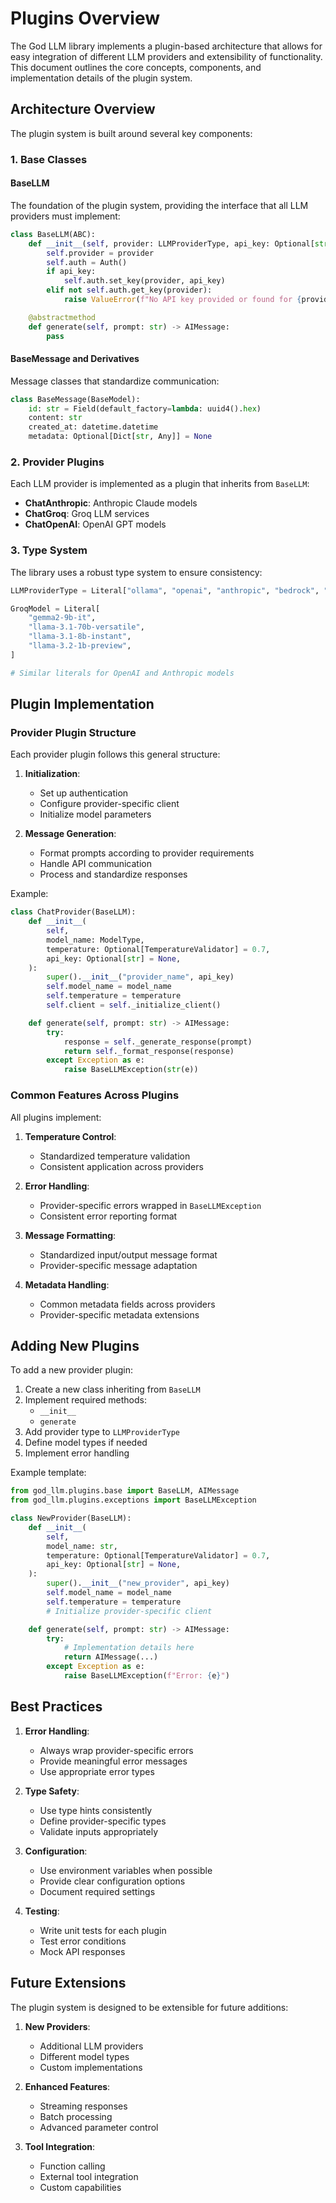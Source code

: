 # Plugins Overview

The God LLM library implements a plugin-based architecture that allows for easy integration of different LLM providers and extensibility of functionality. This document outlines the core concepts, components, and implementation details of the plugin system.

## Architecture Overview

The plugin system is built around several key components:

### 1. Base Classes

#### BaseLLM
The foundation of the plugin system, providing the interface that all LLM providers must implement:

```python
class BaseLLM(ABC):
    def __init__(self, provider: LLMProviderType, api_key: Optional[str] = None):
        self.provider = provider
        self.auth = Auth()
        if api_key:
            self.auth.set_key(provider, api_key)
        elif not self.auth.get_key(provider):
            raise ValueError(f"No API key provided or found for {provider}")

    @abstractmethod
    def generate(self, prompt: str) -> AIMessage:
        pass
```

#### BaseMessage and Derivatives
Message classes that standardize communication:

```python
class BaseMessage(BaseModel):
    id: str = Field(default_factory=lambda: uuid4().hex)
    content: str
    created_at: datetime.datetime
    metadata: Optional[Dict[str, Any]] = None
```

### 2. Provider Plugins

Each LLM provider is implemented as a plugin that inherits from `BaseLLM`:

- **ChatAnthropic**: Anthropic Claude models
- **ChatGroq**: Groq LLM services
- **ChatOpenAI**: OpenAI GPT models

### 3. Type System

The library uses a robust type system to ensure consistency:

```python
LLMProviderType = Literal["ollama", "openai", "anthropic", "bedrock", "groq"]

GroqModel = Literal[
    "gemma2-9b-it",
    "llama-3.1-70b-versatile",
    "llama-3.1-8b-instant",
    "llama-3.2-1b-preview",
]

# Similar literals for OpenAI and Anthropic models
```

## Plugin Implementation

### Provider Plugin Structure

Each provider plugin follows this general structure:

1. **Initialization**:
   - Set up authentication
   - Configure provider-specific client
   - Initialize model parameters

2. **Message Generation**:
   - Format prompts according to provider requirements
   - Handle API communication
   - Process and standardize responses

Example:
```python
class ChatProvider(BaseLLM):
    def __init__(
        self,
        model_name: ModelType,
        temperature: Optional[TemperatureValidator] = 0.7,
        api_key: Optional[str] = None,
    ):
        super().__init__("provider_name", api_key)
        self.model_name = model_name
        self.temperature = temperature
        self.client = self._initialize_client()

    def generate(self, prompt: str) -> AIMessage:
        try:
            response = self._generate_response(prompt)
            return self._format_response(response)
        except Exception as e:
            raise BaseLLMException(str(e))
```

### Common Features Across Plugins

All plugins implement:

1. **Temperature Control**:
   - Standardized temperature validation
   - Consistent application across providers

2. **Error Handling**:
   - Provider-specific errors wrapped in `BaseLLMException`
   - Consistent error reporting format

3. **Message Formatting**:
   - Standardized input/output message format
   - Provider-specific message adaptation

4. **Metadata Handling**:
   - Common metadata fields across providers
   - Provider-specific metadata extensions

## Adding New Plugins

To add a new provider plugin:

1. Create a new class inheriting from `BaseLLM`
2. Implement required methods:
   - `__init__`
   - `generate`
3. Add provider type to `LLMProviderType`
4. Define model types if needed
5. Implement error handling

Example template:
```python
from god_llm.plugins.base import BaseLLM, AIMessage
from god_llm.plugins.exceptions import BaseLLMException

class NewProvider(BaseLLM):
    def __init__(
        self,
        model_name: str,
        temperature: Optional[TemperatureValidator] = 0.7,
        api_key: Optional[str] = None,
    ):
        super().__init__("new_provider", api_key)
        self.model_name = model_name
        self.temperature = temperature
        # Initialize provider-specific client

    def generate(self, prompt: str) -> AIMessage:
        try:
            # Implementation details here
            return AIMessage(...)
        except Exception as e:
            raise BaseLLMException(f"Error: {e}")
```

## Best Practices

1. **Error Handling**:
   - Always wrap provider-specific errors
   - Provide meaningful error messages
   - Use appropriate error types

2. **Type Safety**:
   - Use type hints consistently
   - Define provider-specific types
   - Validate inputs appropriately

3. **Configuration**:
   - Use environment variables when possible
   - Provide clear configuration options
   - Document required settings

4. **Testing**:
   - Write unit tests for each plugin
   - Test error conditions
   - Mock API responses

## Future Extensions

The plugin system is designed to be extensible for future additions:

1. **New Providers**:
   - Additional LLM providers
   - Different model types
   - Custom implementations

2. **Enhanced Features**:
   - Streaming responses
   - Batch processing
   - Advanced parameter control

3. **Tool Integration**:
   - Function calling
   - External tool integration
   - Custom capabilities